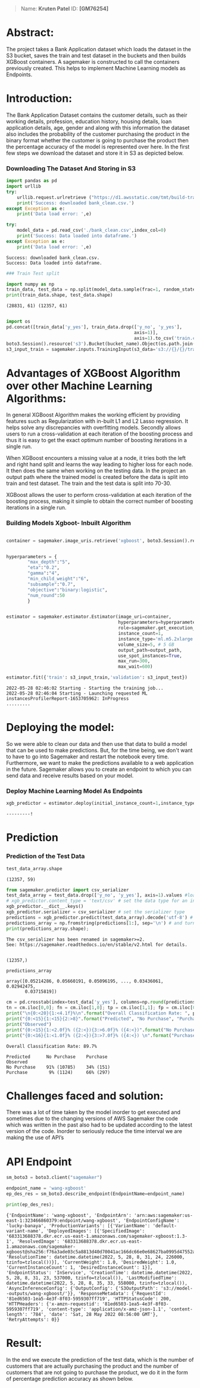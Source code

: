 > Name: **Kruten Patel**
> ID: **[GM76254]**


# Abstract:

The project takes a Bank Application dataset which loads the dataset in the S3 bucket, saves the train and test dataset in the buckets and then builds XGBoost containers. A sagemaker is constructed to call the containers previously created. This helps to implement Machine Learning models as Endpoints. 

# Introduction:

The Bank Application Dataset contains the customer details, such as their working details, profession, education history, housing details, loan application details, age, gender and along with this information the dataset also includes the probability of the customer purchasing the product in the binary format whether the customer is going to purchase the product then the percentage accuracy of the model is represented over here. In the first few steps we download the dataset and store it in S3 as depicted below.

### Downloading The Dataset And Storing in S3


```python
import pandas as pd
import urllib
try:
    urllib.request.urlretrieve ("https://d1.awsstatic.com/tmt/build-train-deploy-machine-learning-model-sagemaker/bank_clean.27f01fbbdf43271788427f3682996ae29ceca05d.csv", "bank_clean.csv")
    print('Success: downloaded bank_clean.csv.')
except Exception as e:
    print('Data load error: ',e)

try:
    model_data = pd.read_csv('./bank_clean.csv',index_col=0)
    print('Success: Data loaded into dataframe.')
except Exception as e:
    print('Data load error: ',e)
```

    Success: downloaded bank_clean.csv.
    Success: Data loaded into dataframe.


```python
### Train Test split

import numpy as np
train_data, test_data = np.split(model_data.sample(frac=1, random_state=1729), [int(0.7 * len(model_data))])
print(train_data.shape, test_data.shape)
```

    (28831, 61) (12357, 61)



```python

import os
pd.concat([train_data['y_yes'], train_data.drop(['y_no', 'y_yes'], 
                                                axis=1)], 
                                                axis=1).to_csv('train.csv', index=False, header=False)
boto3.Session().resource('s3').Bucket(bucket_name).Object(os.path.join(prefix, 'train/train.csv')).upload_file('train.csv')
s3_input_train = sagemaker.inputs.TrainingInput(s3_data='s3://{}/{}/train'.format(bucket_name, prefix), content_type='csv')
```

# Advantages of XGBoost Algorithm over other Machine Learning Algorithms:

In general XGBoost Algorithm makes the working efficient by providing features such as  Regularization with in-built L1 and L2 Lasso regression. It helps solve any discrepancies with overfitting models. Secondly allows users to run a cross-validation at each iteration of the boosting process and thus it is easy to get the exact optimum number of boosting iterations in a single run.

When XGBoost encounters a missing value at a node, it tries both the left and right hand split and learns the way leading to higher loss for each node. It then does the same when working on the testing data. In the project  an output path where the trained model is created before the data is split into train and test dataset. The train and the test data is split into 70-30. 

XGBoost allows the user to perform cross-validation at each iteration of the boosting process, making it simple to obtain the correct number of boosting iterations in a single run.
### Building Models Xgboot- Inbuilt Algorithm


```python

container = sagemaker.image_uris.retrieve('xgboost', boto3.Session().region_name, version = '1.3-1')
```


```python

hyperparameters = {
        "max_depth":"5",
        "eta":"0.2",
        "gamma":"4",
        "min_child_weight":"6",
        "subsample":"0.7",
        "objective":"binary:logistic",
        "num_round":50
        }
```


```python

estimator = sagemaker.estimator.Estimator(image_uri=container, 
                                          hyperparameters=hyperparameters,
                                          role=sagemaker.get_execution_role(),
                                          instance_count=1, 
                                          instance_type='ml.m5.2xlarge', 
                                          volume_size=5, # 5 GB 
                                          output_path=output_path,
                                          use_spot_instances=True,
                                          max_run=300,
                                          max_wait=600)
```


```python
estimator.fit({'train': s3_input_train,'validation': s3_input_test})
```

    2022-05-28 02:46:02 Starting - Starting the training job...
    2022-05-28 02:46:04 Starting - Launching requested ML instancesProfilerReport-1653705962: InProgress
    .........

# Deploying the model:
So we were able to clean our data and then use that data to build a model that can be used to make predictions. But, for the time being, we don't want to have to go into Sagemaker and restart the notebook every time. Furthermore, we want to make the predictions available to a web application in the future.
Sagemaker allows you to create an endpoint to which you can send data and receive results based on your model.


### Deploy Machine Learning Model As Endpoints


```python
xgb_predictor = estimator.deploy(initial_instance_count=1,instance_type='ml.m4.xlarge')
```

    ---------!


# Prediction

### Prediction of the Test Data


```python
test_data_array.shape
```




    (12357, 59)




```python
from sagemaker.predictor import csv_serializer
test_data_array = test_data.drop(['y_no', 'y_yes'], axis=1).values #load the data into an array
# xgb_predictor.content_type = 'text/csv' # set the data type for an inference
xgb_predictor.__dict__.keys()
xgb_predictor.serializer = csv_serializer # set the serializer type
predictions = xgb_predictor.predict(test_data_array).decode('utf-8') # predict!
predictions_array = np.fromstring(predictions[1:], sep='\n') # and turn the prediction into an array
print(predictions_array.shape);
```

    The csv_serializer has been renamed in sagemaker>=2.
    See: https://sagemaker.readthedocs.io/en/stable/v2.html for details.


    (12357,)



```python
predictions_array
```




    array([0.05214286, 0.05660191, 0.05096195, ..., 0.03436061, 0.02942475,
           0.03715819])




```python
cm = pd.crosstab(index=test_data['y_yes'], columns=np.round(predictions_array), rownames=['Observed'], colnames=['Predicted'])
tn = cm.iloc[0,0]; fn = cm.iloc[1,0]; tp = cm.iloc[1,1]; fp = cm.iloc[0,1]; p = (tp+tn)/(tp+tn+fp+fn)*100
print("\n{0:<20}{1:<4.1f}%\n".format("Overall Classification Rate: ", p))
print("{0:<15}{1:<15}{2:>8}".format("Predicted", "No Purchase", "Purchase"))
print("Observed")
print("{0:<15}{1:<2.0f}% ({2:<}){3:>6.0f}% ({4:<})".format("No Purchase", tn/(tn+fn)*100,tn, fp/(tp+fp)*100, fp))
print("{0:<16}{1:<1.0f}% ({2:<}){3:>7.0f}% ({4:<}) \n".format("Purchase", fn/(tn+fn)*100,fn, tp/(tp+fp)*100, tp))
```

    
    Overall Classification Rate: 89.7%
    
    Predicted      No Purchase    Purchase
    Observed
    No Purchase    91% (10785)    34% (151)
    Purchase        9% (1124)     66% (297) 
    


# Challenges faced and solution:
There was a lot of time taken by the model inorder to get executed and sometimes due to the changing versions of AWS Sagemaker the code which was written in the past also had to be updated according to the latest version of the code. Inorder to seriously reduce the time interval we are making the use of API’s



# API Endpoint


```python
sm_boto3 = boto3.client("sagemaker")

endpoint_name = 'wang-xgboost'
ep_des_res = sm_boto3.describe_endpoint(EndpointName=endpoint_name)

print(ep_des_res);
```

    {'EndpointName': 'wang-xgboost', 'EndpointArn': 'arn:aws:sagemaker:us-east-1:323466860379:endpoint/wang-xgboost', 'EndpointConfigName': 'lucky-banaya', 'ProductionVariants': [{'VariantName': 'default-variant-name', 'DeployedImages': [{'SpecifiedImage': '683313688378.dkr.ecr.us-east-1.amazonaws.com/sagemaker-xgboost:1.3-1', 'ResolvedImage': '683313688378.dkr.ecr.us-east-1.amazonaws.com/sagemaker-xgboost@sha256:f76a3ade03c5a8813d40d70041ac166dc66e0e68627ba0995d47552a599cf6dc', 'ResolutionTime': datetime.datetime(2022, 5, 28, 8, 31, 24, 226000, tzinfo=tzlocal())}], 'CurrentWeight': 1.0, 'DesiredWeight': 1.0, 'CurrentInstanceCount': 1, 'DesiredInstanceCount': 1}], 'EndpointStatus': 'InService', 'CreationTime': datetime.datetime(2022, 5, 28, 8, 31, 23, 537000, tzinfo=tzlocal()), 'LastModifiedTime': datetime.datetime(2022, 5, 28, 8, 35, 33, 558000, tzinfo=tzlocal()), 'AsyncInferenceConfig': {'OutputConfig': {'S3OutputPath': 's3://model--outputs/wang-xgboost/'}}, 'ResponseMetadata': {'RequestId': '81ed6503-1ea5-4e3f-8f03-5959307ff719', 'HTTPStatusCode': 200, 'HTTPHeaders': {'x-amzn-requestid': '81ed6503-1ea5-4e3f-8f03-5959307ff719', 'content-type': 'application/x-amz-json-1.1', 'content-length': '784', 'date': 'Sat, 28 May 2022 08:56:00 GMT'}, 'RetryAttempts': 0}}


# Result:
In the end we execute the prediction of the test data, which is the number of customers that are actually purchasing the product and the number of customers that are not going to purchase the product, we do it in the form of percentage prediction accuracy as shown below.
